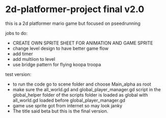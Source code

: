 # 2d-platformer-project final v2.0 
this is a 2d platformer mario game but focused on pseedrunning

jobs to do:
- CREATE OWN SPRITE SHEET FOR ANIMATION AND GAME SPRITE
- change level design to have better game flow
- add timer
- add multiion to level
- use bridge pattern for flying koopa troopa

test version:
- to run the code go to scene folder and choose Main_alpha as root
- make sure the all_world.gd and global_player_manager.gd script in the global_helper folder of the scripts folder is loaded as global with all_world.gd loaded before global_player_manager.gd
- game use sprite got from internet so may look janky
- The title said beta but this is the final version. 
